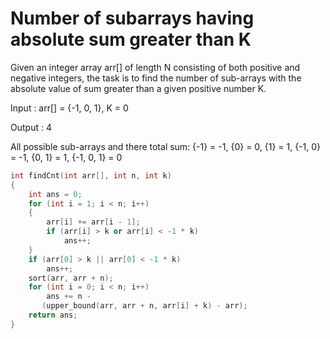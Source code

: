 # Number of subarrays having absolute sum greater than K 

Given an integer array arr[] of length N consisting of both positive and negative integers, the task is to find the number of sub-arrays with the absolute value of sum greater than a given positive number K.

Input : arr[] = {-1, 0, 1}, K = 0

Output : 4

All possible sub-arrays and there total sum: {-1} = -1, {0} = 0, {1} = 1, {-1, 0} = -1, {0, 1} = 1, {-1, 0, 1} = 0 

```cpp
int findCnt(int arr[], int n, int k) 
{ 
    int ans = 0; 
    for (int i = 1; i < n; i++)
    { 
        arr[i] += arr[i - 1]; 
        if (arr[i] > k or arr[i] < -1 * k) 
            ans++; 
    } 
    if (arr[0] > k || arr[0] < -1 * k) 
        ans++; 
    sort(arr, arr + n); 
    for (int i = 0; i < n; i++) 
        ans += n -  
       (upper_bound(arr, arr + n, arr[i] + k) - arr); 
    return ans; 
} 
```
